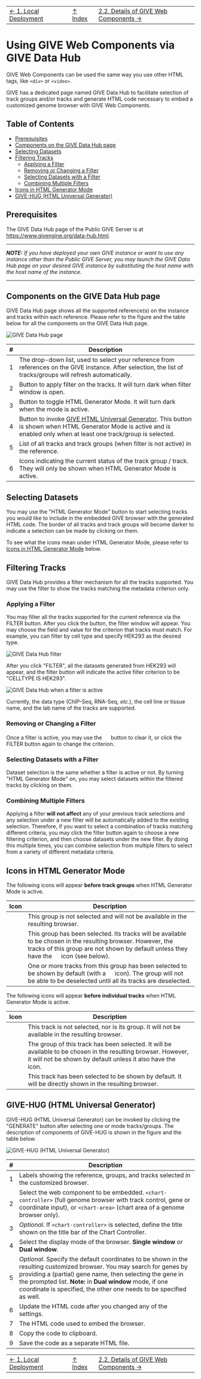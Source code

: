 ||||
| --- | --- | --- |
| [← 1. Local Deployment](1-Local_deployment_of_GIVE.md) | [↑ Index](Readme.md) | [2.2. Details of GIVE Web Components →](2.2-webComponents.md) |


# Using GIVE Web Components via GIVE Data Hub

GIVE Web Components can be used the same way you use other HTML tags, like `<div>` or `<video>`.

GIVE has a dedicated page named GIVE Data Hub to facilitate selection of track groups and/or tracks and generate HTML code necessary to embed a customized genome browser with GIVE Web Components.

## Table of Contents

*   [Prerequisites](#prerequisites)
*   [Components on the GIVE Data Hub page](#components-on-the-give-hub-page)
*   [Selecting Datasets](#selecting-datasets)
*   [Filtering Tracks](#filtering-tracks)
    *   [Applying a Filter](#applying-a-filter)
    *   [Removing or Changing a Filter](#removing-or-changing-a-filter)
    *   [Selecting Datasets with a Filter](#selecting-datasets-with-a-filter)
    *   [Combining Multiple Filters](#combining-multiple-filters)
*   [Icons in HTML Generator Mode](#icons-in-html-generator-mode)
*   [GIVE-HUG (HTML Universal Generator)](#give-hug-html-universal-generator)

## Prerequisites

The GIVE Data Hub page of the Public GIVE Server is at <https://www.givengine.org/data-hub.html>.

***
*__NOTE:__ If you have deployed your own GIVE instance or want to use any instance other than the Public GIVE Server, you may launch the GIVE Data Hub page on your desired GIVE instance by substituting the host name with the host name of the instance.*
***

## Components on the GIVE Data Hub page

GIVE Data Hub page shows all the supported reference(s) on the instance and tracks within each reference. Please refer to the figure and the table below for all the components on the GIVE Data Hub page.

![GIVE Data Hub page](images/2-1-Give-Hub-page.png)

| # | Description |
| --- | --- |
| 1 | The drop-down list, used to select your reference from references on the GIVE instance. After selection, the list of tracks/groups will refresh automatically. |
| 2 | Button to apply filter on the tracks. It will turn dark when filter window is open. |
| 3 | Button to toggle HTML Generator Mode. It will turn dark when the mode is active. |
| 4 | Button to invoke [GIVE HTML Universal Generator](#give-hug-html-universal-generator). This button is shown when HTML Generator Mode is active and is enabled only when at least one track/group is selected. |
| 5 | List of all tracks and track groups (when filter is not active) in the reference. |
| 6 | Icons indicating the current status of the track group / track. They will only be shown when HTML Generator Mode is active. |

## Selecting Datasets

You may use the "HTML Generator Mode" button to start selecting tracks you would like to include in the embedded GIVE browser with the generated HTML code. The border of all tracks and track groups will become darker to indicate a selection can be made by clicking on them.

To see what the icons mean under HTML Generator Mode, please refer to [Icons in HTML Generator Mode](#icons-in-html-generator-mode) below.

## Filtering Tracks

GIVE Data Hub provides a filter mechanism for all the tracks supported. You may use the filter to show the tracks matching the metadata criterion only.

### Applying a Filter

You may filter all the tracks supported for the current reference via the FILTER button. After you click the button, the filter window will appear. You may choose the field and value for the criterion that tracks must match. For example, you can filter by cell type and specify HEK293 as the desired type.

![GIVE Data Hub filter](images/2-1-Give-Hub-filter.png)

After you click "FILTER", all the datasets generated from HEK293 will appear, and the filter button will indicate the active filter criterion to be "CELLTYPE IS HEK293".

![GIVE Data Hub when a filter is active](images/2-1-Give-Hub-after-filter.png)

Currently, the data type (ChIP-Seq, RNA-Seq, *etc.*), the cell line or tissue name, and the lab name of the tracks are supported.

### Removing or Changing a Filter

Once a filter is active, you may use the <img src="images/2-1-icon-clear.svg" height="16" width="16"> button to clear it, or click the FILTER button again to change the criterion.

### Selecting Datasets with a Filter

Dataset selection is the same whether a filter is active or not. By turning "HTML Generator Mode" on, you may select datasets within the filtered tracks by clicking on them.

### Combining Multiple Filters

Applying a filter __will not affect__ any of your previous track selections and any selection under a new filter will be automatically added to the existing selection. Therefore, if you want to select a combination of tracks matching different criteria, you may click the filter button again to choose a new filtering criterion, and then choose datasets under the new filter. By doing this multiple times, you can combine selection from multiple filters to select from a variety of different metadata criteria.

## Icons in HTML Generator Mode

The following icons will appear __before track groups__ when HTML Generator Mode is active.

| Icon | Description |
| --- | --- |
| <img src="images/2-1-icon-block.svg" height="16" width="16"> | This group is not selected and will not be available in the resulting browser. |
| <img src="images/2-1-icon-check-circle.svg" height="16" width="16"> | This group has been selected. Its tracks will be available to be chosen in the resulting browser. However, the tracks of this group are not shown by default unless they have the <img src="images/2-1-icon-visibility.svg" height="16" width="16"> icon (see below). |
| <img src="images/2-1-icon-lock-outline.svg" height="16" width="16"> | One or more tracks from this group has been selected to be shown by default (with a <img src="images/2-1-icon-visibility.svg" height="16" width="16"> icon). The group will not be able to be deselected until all its tracks are deselected. |

The following icons will appear __before individual tracks__ when HTML Generator Mode is active.

| Icon | Description |
| --- | --- |
| <img src="images/2-1-icon-block.svg" height="16" width="16"> | This track is not selected, nor is its group. It will not be available in the resulting browser. |
| <img src="images/2-1-icon-check-circle.svg" height="16" width="16"> | The group of this track has been selected. It will be available to be chosen in the resulting browser. However, it will not be shown by default unless it also have the <img src="images/2-1-icon-visibility.svg" height="16" width="16"> icon. |
| <img src="images/2-1-icon-visibility.svg" height="16" width="16"> | This track has been selected to be shown by default. It will be directly shown in the resulting browser. |

## GIVE-HUG (HTML Universal Generator)

GIVE-HUG (HTML Universal Generator) can be invoked by clicking the "GENERATE" button after selecting one or mode tracks/groups. The description of components of GIVE-HUG is shown in the figure and the table below.

![GIVE-HUG (HTML Universal Generator)](images/2-1-Give-Code-Generator.png)

| # | Description |
| --- | --- |
| 1 | Labels showing the reference, groups, and tracks selected in the customized browser. |
| 2 | Select the web component to be embedded. `<chart-controller>` (full genome browser with track control, gene or coordinate input), or `<chart-area>` (chart area of a genome browser only). |
| 3 | *Optional*. If `<chart-controller>` is selected, define the title shown on the title bar of the Chart Controller.  |
| 4 | Select the display mode of the browser. __Single window__ or __Dual window__. |
| 5 | *Optional*. Specify the default coordinates to be shown in the resulting customized browser. You may search for genes by providing  a (partial) gene name, then selecting the gene in the prompted list. __Note:__ in __Dual window__ mode, if one coordinate is specified, the other one needs to be specified as well. |
| 6 | Update the HTML code after you changed any of the settings. |
| 7 | The HTML code used to embed the browser. |
| 8 | Copy the code to clipboard. |
| 9 | Save the code as a separate HTML file. |


||||
| --- | --- | --- |
| [← 1. Local Deployment](1-Local_deployment_of_GIVE.md) | [↑ Index](Readme.md) | [2.2. Details of GIVE Web Components →](2.2-webComponents.md) |
